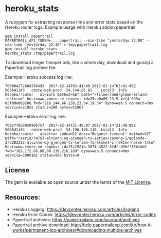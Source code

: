 # heroku_stats

A rubygem for extracting response time and error stats based on the Heroku router logs. Example usage with Heroku addon papertrail:

```
gem install papertrail
PAPERTRAIL_API_TOKEN=... papertrail --min-time "yesterday 22:00" --max-time "yesterday 22:30" > tmp/papertrail.log
gem install heroku_stats
heroku_stats /tmp/papertrail.log
```

To download longer timeperiods, like a whole day, download and gunzip a Papertrail log archive file.

Example Heroku success log line:

```
768004272804798492	2017-02-14T03:41:49	2017-02-14T03:41:49Z	505641143	cmore-web-prod	54.144.85.82	Local3	Info	heroku/router	at=info method=GET path="/filmer/med/glenn-erland-tosterud" host=www.cmore.se request_id=29cb0a66-23f9-4ef4-999a-65f8de089208 fwd="216.244.66.238,23.54.19.54" dyno=web.5 connect=0ms service=210ms status=200 bytes=52867
```
 Example Heroku error log line:

```
768277650920906757	2017-02-14T21:48:07	2017-02-14T21:48:08Z	505641143	cmore-web-prod	54.196.126.116	Local3	Info	heroku/router	at=error code=H12 desc="Request timeout" method=GET path="/serie/74763-alvinnn-og-gjengen-tv-serien/sesong-1/episode-2/3282212-alvinnn-og-gjengen-tv-serien-forelsket-i-rektor-norsk-tale" host=www.cmore.no request_id=f5c2921a-3974-4522-8fdf-d9bfff8b1db9 fwd="163.172.66.89,80.239.216.108" dyno=web.5 connect=0ms service=30001ms status=503 bytes=0
```

## License

The gem is available as open source under the terms of the [MIT License](http://opensource.org/licenses/MIT).

## Resources:

* Heroku Logging: https://devcenter.heroku.com/articles/logging
* Heroku Error Codes: https://devcenter.heroku.com/articles/error-codes
* Papertrail archives: https://papertrailapp.com/account/archives
* Papertrail archive download: http://help.papertrailapp.com/kb/how-it-works/permanent-log-archives/#downloading-multiple-archives
